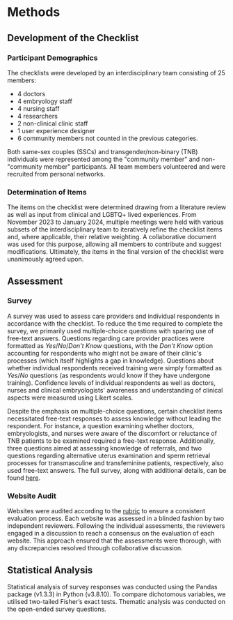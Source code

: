 # Methods

## Development of the Checklist
### Participant Demographics
The checklists were developed by an interdisciplinary team consisting of 25 members:

- 4 doctors
- 4 embryology staff
- 4 nursing staff
- 4 researchers 
- 2 non-clinical clinic staff
- 1 user experience designer
- 6 community members not counted in the previous categories. 

Both same-sex couples (SSCs) and transgender/non-binary (TNB) individuals were represented among the "community member" and non-"community member" participants. All team members volunteered and were recruited from personal networks.

### Determination of Items
The items on the checklist were determined drawing from a literature review as well as input from clinical and LGBTQ+ lived experiences.
From November 2023 to January 2024, multiple meetings were held with various subsets of the interdisciplinary team to iteratively refine the checklist items and, where applicable, their relative weighting.
A collaborative document was used for this purpose, allowing all members to contribute and suggest modifications. 
Ultimately, the items in the final version of the checklist were unanimously agreed upon.

## Assessment
### Survey
A survey was used to assess care providers and individual respondents in accordance with the checklist.
To reduce the time required to complete the survey, we primarily used multiple-choice questions with sparing use of free-text answers.
Questions regarding care provider practices were formatted as *Yes*/*No*/*Don't Know* questions, with the *Don't Know* option accounting for respondents who might not be aware of their clinic's processes (which itself highlights a gap in knowledge). 
Questions about whether individual respondents received training were simply formatted as *Yes*/*No* questions (as respondents would know if they have undergone training).
Confidence levels of individual respondents as well as doctors, nurses and clinical embryologists' awareness and understanding of clinical aspects were measured using Likert scales. 

Despite the emphasis on multiple-choice questions, certain checklist items necessitated free-text responses to assess knowledge without leading the respondent. 
For instance, a question examining whether doctors, embryologists, and nurses were aware of the discomfort or reluctance of TNB patients to be examined required a free-text response. 
Additionally, three questions aimed at assessing knowledge of referrals, and two questions regarding alternative uterus examination and sperm retrieval processes for transmasculine and transfeminine patients, respectively, also used free-text answers.
The full survey, along with additional details, can be found [here](./survey.md).

### Website Audit
Websites were audited according to the [rubric](./website-rubric.md) to ensure a consistent evaluation process. 
Each website was assessed in a blinded fashion by two independent reviewers. Following the individual assessments, the reviewers engaged in a discussion to reach a consensus on the evaluation of each website. 
This approach ensured that the assessments were thorough, with any discrepancies resolved through collaborative discussion.

## Statistical Analysis
Statistical analysis of survey responses was conducted using the Pandas package (v1.3.3) in Python (v3.8.10). 
To compare dichotomous variables, we utilised two-tailed Fisher’s exact tests.
Thematic analysis was conducted on the open-ended survey questions.